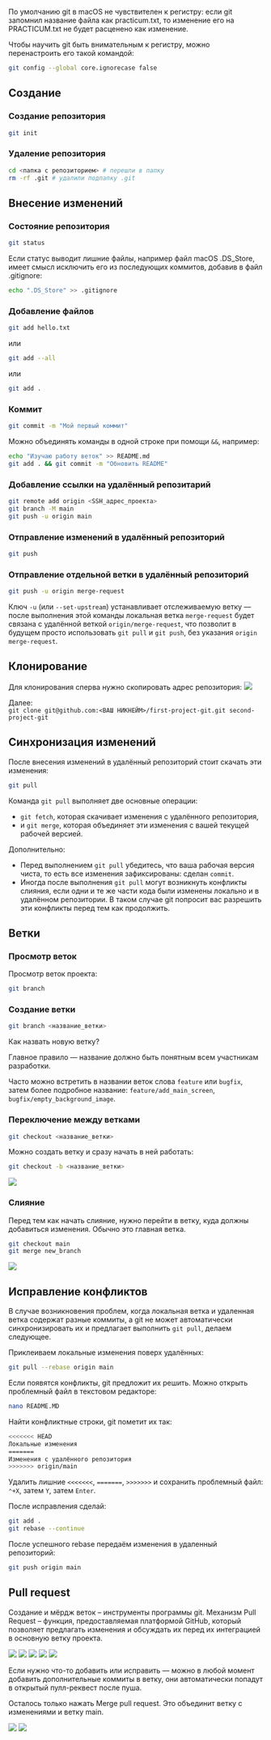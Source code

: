 По умолчанию git в macOS не чувствителен к регистру: если git запомнил название файла как practicum.txt, то изменение его на PRACTICUM.txt не будет расценено как изменение.

Чтобы научить git быть внимательным к регистру, можно перенастроить его такой командой:

```sh
git config --global core.ignorecase false
```

## Создание

### Создание репозитория

```sh
git init
```

### Удаление репозитория

```sh
cd <папка с репозиторием> # перешли в папку
rm -rf .git # удалили подпапку .git
```

## Внесение изменений

### Состояние репозитория

```sh
git status
```

Если статус выводит лишние файлы, например файл macOS .DS_Store, имеет смысл исключить его из последующих коммитов, добавив в файл .gitignore:
```sh
echo ".DS_Store" >> .gitignore
```

### Добавление файлов

```sh
git add hello.txt
```

или  
```sh
git add --all
```

или  

```sh
git add .
```

### Коммит

```sh
git commit -m "Мой первый коммит"
```

Можно объединять команды в одной строке при помощи `&&`, например:

```sh
echo "Изучаю работу веток" >> README.md
git add . && git commit -m "Обновить README"
```

### Добавление ссылки на удалённый репозитарий

```sh
git remote add origin <SSH_адрес_проекта>
git branch -M main
git push -u origin main
```

### Отправление изменений в удалённый репозиторий

```sh
git push
```

### Отправление отдельной ветки в удалённый репозиторий

```sh
git push -u origin merge-request
```

Ключ `-u` (или `--set-upstream`) устанавливает отслеживаемую ветку — после выполнения этой команды локальная ветка `merge-request` будет связана с удалённой веткой `origin/merge-request`, что позволит в будущем просто использовать `git pull` и `git push`, без указания `origin merge-request`.

## Клонирование

Для клонирования сперва нужно скопировать адрес репозитория:
![](https://pictures.s3.yandex.net/resources/05_01_github_clone_1_1707941769.png)

Далее:  
`git clone git@github.com:<ВАШ НИКНЕЙМ>/first-project-git.git second-project-git`

## Синхронизация изменений

После внесения изменений в удалённый репозиторий стоит скачать эти изменения:  
```sh
git pull
```

Команда `git pull` выполняет две основные операции:  
* `git fetch`, которая скачивает изменения с удалённого репозитория,
* и `git merge`, которая объединяет эти изменения с вашей текущей рабочей версией.

Дополнительно:

* Перед выполнением `git pull` убедитесь, что ваша рабочая версия чиста, то есть все изменения зафиксированы: сделан `commit`.
* Иногда после выполнения `git pull` могут возникнуть конфликты слияния, если одни и те же части кода были изменены локально и в удалённом репозитории. В таком случае git попросит вас разрешить эти конфликты перед тем как продолжить.

## Ветки

### Просмотр веток

Просмотр веток проекта:  
```sh
git branch
```

### Создание ветки

```sh
git branch <название_ветки>
```

Как назвать новую ветку?
  
Главное правило — название должно быть понятным всем участникам разработки.

Часто можно встретить в названии веток слова `feature` или `bugfix`, затем более подробное название: `feature/add_main_screen`, `bugfix/empty_background_image`.

### Переключение между ветками

```sh
git checkout <название_ветки>
```

Можно создать ветку и сразу начать в ней работать:

```sh
git checkout -b <название_ветки>
```
![](https://pictures.s3.yandex.net/resources/6-branch-checkout-new_1707942459.png)

### Слияние

Перед тем как начать слияние, нужно перейти в ветку, куда должны добавиться изменения. Обычно это главная ветка.
```sh
git checkout main
git merge new_branch
```

![](https://pictures.s3.yandex.net/resources/6-branch-merge_1707942502.png)

## Исправление конфликтов

В случае возникновения проблем, когда локальная ветка и удаленная ветка содержат разные коммиты, а git не может автоматически синхронизировать их и предлагает выполнить `git pull`, делаем следующее.

Приклеиваем локальные изменения поверх удалённых:

```sh
git pull --rebase origin main
```

Если появятся конфликты, git предложит их решить. Можно открыть проблемный файл в текстовом редакторе:

```sh
nano README.MD
```

Найти конфликтные строки, git пометит их так:

```sh
<<<<<<< HEAD
Локальные изменения
=======
Изменения с удалённого репозитория
>>>>>>> origin/main
```

Удалить лишние `<<<<<<<`, `=======`, `>>>>>>>` и сохранить проблемный файл: `⌃+X`, затем `Y`, затем `Enter`.

После исправления сделай:

```sh
git add .
git rebase --continue
```

После успешного rebase передаём изменения в удаленный репозиторий:

```sh
git push origin main
```

## Pull request

Создание и мёрдж веток – инструменты программы git. Механизм Pull Request – функция, предоставляемая платформой GitHub, который позволяет предлагать изменения и обсуждать их перед их интеграцией в основную ветку проекта.

![](https://pictures.s3.yandex.net/resources/6-pull-request-tab_1707942665.png)
![](https://pictures.s3.yandex.net/resources/6-pull-request-button_1707942702.png)
![](https://pictures.s3.yandex.net/resources/6-pull-request-select_branch_1707942726.png)
![](https://pictures.s3.yandex.net/resources/6-pull-request-select-branch-continue_1707942758.png)
![](https://pictures.s3.yandex.net/resources/6-pull-request-create-pr_1707942791.png)

Если нужно что-то добавить или исправить — можно в любой момент добавить дополнительные коммиты в ветку, они автоматически попадут в открытый пулл-реквест после пуша.

Осталось только нажать Merge pull request. Это объединит ветку с изменениями и ветку main.

![](https://pictures.s3.yandex.net/resources/6-pull-request-merge_1707942821.png)
![](https://pictures.s3.yandex.net/resources/6-pull-request-merged_1707942848.png)
